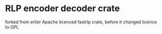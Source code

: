 # RLP encoder decoder crate

forked from erlier Apache licenced fastrlp crate, before it changed licence to GPL 